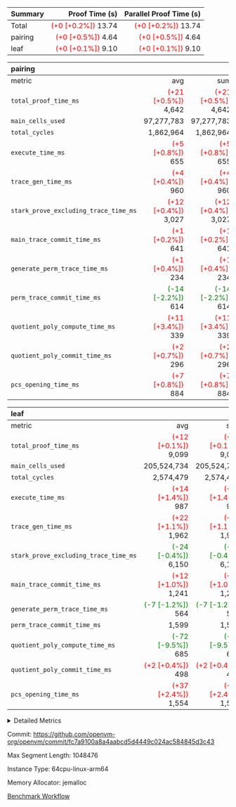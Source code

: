 | Summary | Proof Time (s) | Parallel Proof Time (s) |
|:---|---:|---:|
| Total | <span style='color: red'>(+0 [+0.2%])</span> 13.74 | <span style='color: red'>(+0 [+0.2%])</span> 13.74 |
| pairing | <span style='color: red'>(+0 [+0.5%])</span> 4.64 | <span style='color: red'>(+0 [+0.5%])</span> 4.64 |
| leaf | <span style='color: red'>(+0 [+0.1%])</span> 9.10 | <span style='color: red'>(+0 [+0.1%])</span> 9.10 |


| pairing |||||
|:---|---:|---:|---:|---:|
|metric|avg|sum|max|min|
| `total_proof_time_ms ` | <span style='color: red'>(+21 [+0.5%])</span> 4,642 | <span style='color: red'>(+21 [+0.5%])</span> 4,642 | <span style='color: red'>(+21 [+0.5%])</span> 4,642 | <span style='color: red'>(+21 [+0.5%])</span> 4,642 |
| `main_cells_used     ` |  97,277,783 |  97,277,783 |  97,277,783 |  97,277,783 |
| `total_cycles        ` |  1,862,964 |  1,862,964 |  1,862,964 |  1,862,964 |
| `execute_time_ms     ` | <span style='color: red'>(+5 [+0.8%])</span> 655 | <span style='color: red'>(+5 [+0.8%])</span> 655 | <span style='color: red'>(+5 [+0.8%])</span> 655 | <span style='color: red'>(+5 [+0.8%])</span> 655 |
| `trace_gen_time_ms   ` | <span style='color: red'>(+4 [+0.4%])</span> 960 | <span style='color: red'>(+4 [+0.4%])</span> 960 | <span style='color: red'>(+4 [+0.4%])</span> 960 | <span style='color: red'>(+4 [+0.4%])</span> 960 |
| `stark_prove_excluding_trace_time_ms` | <span style='color: red'>(+12 [+0.4%])</span> 3,027 | <span style='color: red'>(+12 [+0.4%])</span> 3,027 | <span style='color: red'>(+12 [+0.4%])</span> 3,027 | <span style='color: red'>(+12 [+0.4%])</span> 3,027 |
| `main_trace_commit_time_ms` | <span style='color: red'>(+1 [+0.2%])</span> 641 | <span style='color: red'>(+1 [+0.2%])</span> 641 | <span style='color: red'>(+1 [+0.2%])</span> 641 | <span style='color: red'>(+1 [+0.2%])</span> 641 |
| `generate_perm_trace_time_ms` | <span style='color: red'>(+1 [+0.4%])</span> 234 | <span style='color: red'>(+1 [+0.4%])</span> 234 | <span style='color: red'>(+1 [+0.4%])</span> 234 | <span style='color: red'>(+1 [+0.4%])</span> 234 |
| `perm_trace_commit_time_ms` | <span style='color: green'>(-14 [-2.2%])</span> 614 | <span style='color: green'>(-14 [-2.2%])</span> 614 | <span style='color: green'>(-14 [-2.2%])</span> 614 | <span style='color: green'>(-14 [-2.2%])</span> 614 |
| `quotient_poly_compute_time_ms` | <span style='color: red'>(+11 [+3.4%])</span> 339 | <span style='color: red'>(+11 [+3.4%])</span> 339 | <span style='color: red'>(+11 [+3.4%])</span> 339 | <span style='color: red'>(+11 [+3.4%])</span> 339 |
| `quotient_poly_commit_time_ms` | <span style='color: red'>(+2 [+0.7%])</span> 296 | <span style='color: red'>(+2 [+0.7%])</span> 296 | <span style='color: red'>(+2 [+0.7%])</span> 296 | <span style='color: red'>(+2 [+0.7%])</span> 296 |
| `pcs_opening_time_ms ` | <span style='color: red'>(+7 [+0.8%])</span> 884 | <span style='color: red'>(+7 [+0.8%])</span> 884 | <span style='color: red'>(+7 [+0.8%])</span> 884 | <span style='color: red'>(+7 [+0.8%])</span> 884 |

| leaf |||||
|:---|---:|---:|---:|---:|
|metric|avg|sum|max|min|
| `total_proof_time_ms ` | <span style='color: red'>(+12 [+0.1%])</span> 9,099 | <span style='color: red'>(+12 [+0.1%])</span> 9,099 | <span style='color: red'>(+12 [+0.1%])</span> 9,099 | <span style='color: red'>(+12 [+0.1%])</span> 9,099 |
| `main_cells_used     ` |  205,524,734 |  205,524,734 |  205,524,734 |  205,524,734 |
| `total_cycles        ` |  2,574,479 |  2,574,479 |  2,574,479 |  2,574,479 |
| `execute_time_ms     ` | <span style='color: red'>(+14 [+1.4%])</span> 987 | <span style='color: red'>(+14 [+1.4%])</span> 987 | <span style='color: red'>(+14 [+1.4%])</span> 987 | <span style='color: red'>(+14 [+1.4%])</span> 987 |
| `trace_gen_time_ms   ` | <span style='color: red'>(+22 [+1.1%])</span> 1,962 | <span style='color: red'>(+22 [+1.1%])</span> 1,962 | <span style='color: red'>(+22 [+1.1%])</span> 1,962 | <span style='color: red'>(+22 [+1.1%])</span> 1,962 |
| `stark_prove_excluding_trace_time_ms` | <span style='color: green'>(-24 [-0.4%])</span> 6,150 | <span style='color: green'>(-24 [-0.4%])</span> 6,150 | <span style='color: green'>(-24 [-0.4%])</span> 6,150 | <span style='color: green'>(-24 [-0.4%])</span> 6,150 |
| `main_trace_commit_time_ms` | <span style='color: red'>(+12 [+1.0%])</span> 1,241 | <span style='color: red'>(+12 [+1.0%])</span> 1,241 | <span style='color: red'>(+12 [+1.0%])</span> 1,241 | <span style='color: red'>(+12 [+1.0%])</span> 1,241 |
| `generate_perm_trace_time_ms` | <span style='color: green'>(-7 [-1.2%])</span> 564 | <span style='color: green'>(-7 [-1.2%])</span> 564 | <span style='color: green'>(-7 [-1.2%])</span> 564 | <span style='color: green'>(-7 [-1.2%])</span> 564 |
| `perm_trace_commit_time_ms` |  1,599 |  1,599 |  1,599 |  1,599 |
| `quotient_poly_compute_time_ms` | <span style='color: green'>(-72 [-9.5%])</span> 685 | <span style='color: green'>(-72 [-9.5%])</span> 685 | <span style='color: green'>(-72 [-9.5%])</span> 685 | <span style='color: green'>(-72 [-9.5%])</span> 685 |
| `quotient_poly_commit_time_ms` | <span style='color: red'>(+2 [+0.4%])</span> 498 | <span style='color: red'>(+2 [+0.4%])</span> 498 | <span style='color: red'>(+2 [+0.4%])</span> 498 | <span style='color: red'>(+2 [+0.4%])</span> 498 |
| `pcs_opening_time_ms ` | <span style='color: red'>(+37 [+2.4%])</span> 1,554 | <span style='color: red'>(+37 [+2.4%])</span> 1,554 | <span style='color: red'>(+37 [+2.4%])</span> 1,554 | <span style='color: red'>(+37 [+2.4%])</span> 1,554 |



<details>
<summary>Detailed Metrics</summary>

| group | num_segments | num_children | keygen_time_ms | fri.log_blowup | commit_exe_time_ms |
| --- | --- | --- | --- | --- | --- |
| leaf |  | 1 |  | 1 |  | 
| pairing | 1 |  | 1,105 | 1 | 10 | 

| group | air_name | quotient_deg | interactions | constraints |
| --- | --- | --- | --- | --- |
| leaf | AccessAdapterAir<2> | 2 | 5 | 12 | 
| leaf | AccessAdapterAir<4> | 2 | 5 | 12 | 
| leaf | AccessAdapterAir<8> | 2 | 5 | 12 | 
| leaf | FriReducedOpeningAir | 2 | 39 | 71 | 
| leaf | JalRangeCheckAir | 2 | 9 | 14 | 
| leaf | NativePoseidon2Air<BabyBearParameters>, 1> | 2 | 136 | 572 | 
| leaf | PhantomAir | 2 | 3 | 5 | 
| leaf | ProgramAir | 1 | 1 | 4 | 
| leaf | VariableRangeCheckerAir | 1 | 1 | 4 | 
| leaf | VmAirWrapper<AluNativeAdapterAir, FieldArithmeticCoreAir> | 2 | 15 | 27 | 
| leaf | VmAirWrapper<BranchNativeAdapterAir, BranchEqualCoreAir<1> | 2 | 11 | 25 | 
| leaf | VmAirWrapper<NativeAdapterAir<2, 0>, PublicValuesCoreAir> | 2 | 11 | 30 | 
| leaf | VmAirWrapper<NativeLoadStoreAdapterAir<1>, NativeLoadStoreCoreAir<1> | 2 | 15 | 20 | 
| leaf | VmAirWrapper<NativeLoadStoreAdapterAir<4>, NativeLoadStoreCoreAir<4> | 2 | 15 | 20 | 
| leaf | VmAirWrapper<NativeVectorizedAdapterAir<4>, FieldExtensionCoreAir> | 2 | 15 | 27 | 
| leaf | VmConnectorAir | 2 | 5 | 11 | 
| leaf | VolatileBoundaryAir | 2 | 7 | 19 | 
| pairing | AccessAdapterAir<16> | 2 | 5 | 12 | 
| pairing | AccessAdapterAir<2> | 2 | 5 | 12 | 
| pairing | AccessAdapterAir<32> | 2 | 5 | 12 | 
| pairing | AccessAdapterAir<4> | 2 | 5 | 12 | 
| pairing | AccessAdapterAir<8> | 2 | 5 | 12 | 
| pairing | BitwiseOperationLookupAir<8> | 2 | 2 | 4 | 
| pairing | KeccakVmAir | 2 | 321 | 4,513 | 
| pairing | MemoryMerkleAir<8> | 2 | 4 | 39 | 
| pairing | PersistentBoundaryAir<8> | 2 | 3 | 7 | 
| pairing | PhantomAir | 2 | 3 | 5 | 
| pairing | Poseidon2PeripheryAir<BabyBearParameters>, 1> | 2 | 1 | 286 | 
| pairing | ProgramAir | 1 | 1 | 4 | 
| pairing | RangeTupleCheckerAir<2> | 1 | 1 | 4 | 
| pairing | Rv32HintStoreAir | 2 | 18 | 28 | 
| pairing | VariableRangeCheckerAir | 1 | 1 | 4 | 
| pairing | VmAirWrapper<Rv32BaseAluAdapterAir, BaseAluCoreAir<4, 8> | 2 | 20 | 37 | 
| pairing | VmAirWrapper<Rv32BaseAluAdapterAir, LessThanCoreAir<4, 8> | 2 | 18 | 40 | 
| pairing | VmAirWrapper<Rv32BaseAluAdapterAir, ShiftCoreAir<4, 8> | 2 | 24 | 91 | 
| pairing | VmAirWrapper<Rv32BranchAdapterAir, BranchEqualCoreAir<4> | 2 | 11 | 20 | 
| pairing | VmAirWrapper<Rv32BranchAdapterAir, BranchLessThanCoreAir<4, 8> | 2 | 13 | 35 | 
| pairing | VmAirWrapper<Rv32CondRdWriteAdapterAir, Rv32JalLuiCoreAir> | 2 | 10 | 18 | 
| pairing | VmAirWrapper<Rv32IsEqualModAdapterAir<2, 1, 32, 32>, ModularIsEqualCoreAir<32, 4, 8> | 2 | 25 | 225 | 
| pairing | VmAirWrapper<Rv32JalrAdapterAir, Rv32JalrCoreAir> | 2 | 16 | 20 | 
| pairing | VmAirWrapper<Rv32LoadStoreAdapterAir, LoadSignExtendCoreAir<4, 8> | 2 | 18 | 33 | 
| pairing | VmAirWrapper<Rv32LoadStoreAdapterAir, LoadStoreCoreAir<4> | 2 | 17 | 40 | 
| pairing | VmAirWrapper<Rv32MultAdapterAir, DivRemCoreAir<4, 8> | 2 | 25 | 84 | 
| pairing | VmAirWrapper<Rv32MultAdapterAir, MulHCoreAir<4, 8> | 2 | 24 | 31 | 
| pairing | VmAirWrapper<Rv32MultAdapterAir, MultiplicationCoreAir<4, 8> | 2 | 19 | 19 | 
| pairing | VmAirWrapper<Rv32RdWriteAdapterAir, Rv32AuipcCoreAir> | 2 | 12 | 14 | 
| pairing | VmAirWrapper<Rv32VecHeapAdapterAir<1, 2, 2, 32, 32>, FieldExpressionCoreAir> | 2 | 415 | 480 | 
| pairing | VmAirWrapper<Rv32VecHeapAdapterAir<2, 1, 1, 32, 32>, FieldExpressionCoreAir> | 2 | 158 | 190 | 
| pairing | VmAirWrapper<Rv32VecHeapAdapterAir<2, 2, 2, 32, 32>, FieldExpressionCoreAir> | 2 | 428 | 457 | 
| pairing | VmConnectorAir | 2 | 5 | 11 | 

| group | air_name | idx | rows | prep_cols | perm_cols | main_cols | cells |
| --- | --- | --- | --- | --- | --- | --- | --- |
| leaf | AccessAdapterAir<2> | 0 | 1,048,576 |  | 16 | 11 | 28,311,552 | 
| leaf | AccessAdapterAir<4> | 0 | 524,288 |  | 16 | 13 | 15,204,352 | 
| leaf | AccessAdapterAir<8> | 0 | 32,768 |  | 16 | 17 | 1,081,344 | 
| leaf | FriReducedOpeningAir | 0 | 2,097,152 |  | 84 | 27 | 232,783,872 | 
| leaf | JalRangeCheckAir | 0 | 65,536 |  | 28 | 12 | 2,621,440 | 
| leaf | NativePoseidon2Air<BabyBearParameters>, 1> | 0 | 262,144 |  | 312 | 398 | 186,122,240 | 
| leaf | PhantomAir | 0 | 32,768 |  | 12 | 6 | 589,824 | 
| leaf | ProgramAir | 0 | 1,048,576 |  | 8 | 10 | 18,874,368 | 
| leaf | VariableRangeCheckerAir | 0 | 262,144 | 2 | 8 | 1 | 2,359,296 | 
| leaf | VmAirWrapper<AluNativeAdapterAir, FieldArithmeticCoreAir> | 0 | 2,097,152 |  | 36 | 29 | 136,314,880 | 
| leaf | VmAirWrapper<BranchNativeAdapterAir, BranchEqualCoreAir<1> | 0 | 524,288 |  | 28 | 23 | 26,738,688 | 
| leaf | VmAirWrapper<NativeAdapterAir<2, 0>, PublicValuesCoreAir> | 0 | 64 |  | 28 | 27 | 3,520 | 
| leaf | VmAirWrapper<NativeLoadStoreAdapterAir<1>, NativeLoadStoreCoreAir<1> | 0 | 1,048,576 |  | 40 | 21 | 63,963,136 | 
| leaf | VmAirWrapper<NativeLoadStoreAdapterAir<4>, NativeLoadStoreCoreAir<4> | 0 | 131,072 |  | 40 | 27 | 8,781,824 | 
| leaf | VmAirWrapper<NativeVectorizedAdapterAir<4>, FieldExtensionCoreAir> | 0 | 262,144 |  | 36 | 38 | 19,398,656 | 
| leaf | VmConnectorAir | 0 | 2 | 1 | 16 | 5 | 42 | 
| leaf | VolatileBoundaryAir | 0 | 524,288 |  | 20 | 12 | 16,777,216 | 

| group | air_name | segment | rows | prep_cols | perm_cols | main_cols | cells |
| --- | --- | --- | --- | --- | --- | --- | --- |
| pairing | AccessAdapterAir<16> | 0 | 262,144 |  | 16 | 25 | 10,747,904 | 
| pairing | AccessAdapterAir<32> | 0 | 131,072 |  | 16 | 41 | 7,471,104 | 
| pairing | AccessAdapterAir<4> | 0 | 64 |  | 16 | 13 | 1,856 | 
| pairing | AccessAdapterAir<8> | 0 | 524,288 |  | 16 | 17 | 17,301,504 | 
| pairing | BitwiseOperationLookupAir<8> | 0 | 65,536 | 3 | 8 | 2 | 655,360 | 
| pairing | KeccakVmAir | 0 | 1 |  | 1,056 | 3,163 | 4,219 | 
| pairing | MemoryMerkleAir<8> | 0 | 32,768 |  | 16 | 32 | 1,572,864 | 
| pairing | PersistentBoundaryAir<8> | 0 | 32,768 |  | 12 | 20 | 1,048,576 | 
| pairing | PhantomAir | 0 | 1 |  | 12 | 6 | 18 | 
| pairing | Poseidon2PeripheryAir<BabyBearParameters>, 1> | 0 | 32,768 |  | 8 | 300 | 10,092,544 | 
| pairing | ProgramAir | 0 | 32,768 |  | 8 | 10 | 589,824 | 
| pairing | RangeTupleCheckerAir<2> | 0 | 524,288 | 2 | 8 | 1 | 4,718,592 | 
| pairing | Rv32HintStoreAir | 0 | 256 |  | 44 | 32 | 19,456 | 
| pairing | VariableRangeCheckerAir | 0 | 262,144 | 2 | 8 | 1 | 2,359,296 | 
| pairing | VmAirWrapper<Rv32BaseAluAdapterAir, BaseAluCoreAir<4, 8> | 0 | 1,048,576 |  | 52 | 36 | 92,274,688 | 
| pairing | VmAirWrapper<Rv32BaseAluAdapterAir, LessThanCoreAir<4, 8> | 0 | 65,536 |  | 40 | 37 | 5,046,272 | 
| pairing | VmAirWrapper<Rv32BaseAluAdapterAir, ShiftCoreAir<4, 8> | 0 | 2,048 |  | 52 | 53 | 215,040 | 
| pairing | VmAirWrapper<Rv32BranchAdapterAir, BranchEqualCoreAir<4> | 0 | 262,144 |  | 28 | 26 | 14,155,776 | 
| pairing | VmAirWrapper<Rv32BranchAdapterAir, BranchLessThanCoreAir<4, 8> | 0 | 131,072 |  | 32 | 32 | 8,388,608 | 
| pairing | VmAirWrapper<Rv32CondRdWriteAdapterAir, Rv32JalLuiCoreAir> | 0 | 8,192 |  | 28 | 18 | 376,832 | 
| pairing | VmAirWrapper<Rv32IsEqualModAdapterAir<2, 1, 32, 32>, ModularIsEqualCoreAir<32, 4, 8> | 0 | 32 |  | 56 | 166 | 7,104 | 
| pairing | VmAirWrapper<Rv32JalrAdapterAir, Rv32JalrCoreAir> | 0 | 65,536 |  | 36 | 28 | 4,194,304 | 
| pairing | VmAirWrapper<Rv32LoadStoreAdapterAir, LoadStoreCoreAir<4> | 0 | 1,048,576 |  | 52 | 41 | 97,517,568 | 
| pairing | VmAirWrapper<Rv32MultAdapterAir, MulHCoreAir<4, 8> | 0 | 256 |  | 72 | 39 | 28,416 | 
| pairing | VmAirWrapper<Rv32MultAdapterAir, MultiplicationCoreAir<4, 8> | 0 | 512 |  | 52 | 31 | 42,496 | 
| pairing | VmAirWrapper<Rv32RdWriteAdapterAir, Rv32AuipcCoreAir> | 0 | 32,768 |  | 28 | 20 | 1,572,864 | 
| pairing | VmAirWrapper<Rv32VecHeapAdapterAir<2, 1, 1, 32, 32>, FieldExpressionCoreAir> | 0 | 1,024 |  | 320 | 263 | 596,992 | 
| pairing | VmAirWrapper<Rv32VecHeapAdapterAir<2, 2, 2, 32, 32>, FieldExpressionCoreAir> | 0 | 16,384 |  | 604 | 497 | 18,038,784 | 
| pairing | VmConnectorAir | 0 | 2 | 1 | 16 | 5 | 42 | 

| group | idx | trace_gen_time_ms | total_proof_time_ms | total_cycles | total_cells | stark_prove_excluding_trace_time_ms | quotient_poly_compute_time_ms | quotient_poly_commit_time_ms | perm_trace_commit_time_ms | pcs_opening_time_ms | main_trace_commit_time_ms | main_cells_used | generate_perm_trace_time_ms | execute_time_ms |
| --- | --- | --- | --- | --- | --- | --- | --- | --- | --- | --- | --- | --- | --- | --- |
| leaf | 0 | 1,962 | 9,099 | 2,574,479 | 759,926,250 | 6,150 | 685 | 498 | 1,599 | 1,554 | 1,241 | 205,524,734 | 564 | 987 | 

| group | idx | trace_height_constraint | weighted_sum | threshold |
| --- | --- | --- | --- | --- |
| leaf | 0 | 0 | 13,566,084 | 2,013,265,921 | 
| leaf | 0 | 1 | 83,853,568 | 2,013,265,921 | 
| leaf | 0 | 2 | 6,783,042 | 2,013,265,921 | 
| leaf | 0 | 3 | 83,951,876 | 2,013,265,921 | 
| leaf | 0 | 4 | 524,288 | 2,013,265,921 | 
| leaf | 0 | 5 | 189,989,578 | 2,013,265,921 | 

| group | segment | trace_gen_time_ms | total_proof_time_ms | total_cycles | total_cells | stark_prove_excluding_trace_time_ms | quotient_poly_compute_time_ms | quotient_poly_commit_time_ms | perm_trace_commit_time_ms | pcs_opening_time_ms | main_trace_commit_time_ms | main_cells_used | generate_perm_trace_time_ms | execute_time_ms |
| --- | --- | --- | --- | --- | --- | --- | --- | --- | --- | --- | --- | --- | --- | --- |
| pairing | 0 | 960 | 4,642 | 1,862,964 | 304,937,591 | 3,027 | 339 | 296 | 614 | 884 | 641 | 97,277,783 | 234 | 655 | 

| group | segment | trace_height_constraint | weighted_sum | threshold |
| --- | --- | --- | --- | --- |
| pairing | 0 | 0 | 5,382,344 | 2,013,265,921 | 
| pairing | 0 | 1 | 18,152,794 | 2,013,265,921 | 
| pairing | 0 | 2 | 2,691,172 | 2,013,265,921 | 
| pairing | 0 | 3 | 25,000,286 | 2,013,265,921 | 
| pairing | 0 | 4 | 131,072 | 2,013,265,921 | 
| pairing | 0 | 5 | 65,536 | 2,013,265,921 | 
| pairing | 0 | 6 | 6,016,330 | 2,013,265,921 | 
| pairing | 0 | 7 | 4,096 | 2,013,265,921 | 
| pairing | 0 | 8 | 58,426,670 | 2,013,265,921 | 

</details>


Commit: https://github.com/openvm-org/openvm/commit/fc7a9100a8a4aabcd5d4449c024ac584845d3c43

Max Segment Length: 1048476

Instance Type: 64cpu-linux-arm64

Memory Allocator: jemalloc

[Benchmark Workflow](https://github.com/openvm-org/openvm/actions/runs/15656036565)
